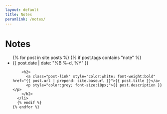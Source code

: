 ```yaml
---
layout: default
title: Notes
peramlink: /notes/
---
```


<div class="home">
  
  <h1 class="page-heading">Notes</h1>

  <ul class="post-list">
    {% for post in site.posts %}
      {% if post.tags contains "note" %}
      <li class="bordered">
        <span class="post-meta">{{ post.date | date: "%B %-d, %Y" }}</span>

        <h2>
          <a class="post-link" style="color:white; font-weight:bold" href="{{ post.url | prepend: site.baseurl }}">{{ post.title }}</a>
          <p style="color:grey; font-size:18px;">{{ post.description }}</p>
        </h2>
      </li>
      {% endif %}
    {% endfor %}
  </ul>
  <br/>
<!--   <h1 class="page-heading">Latest Tweet</h1>
  <div class="latest-tweet">
    <blockquote class="twitter-tweet" data-theme="dark"><p lang="en" dir="ltr">Threads like this one make Twitter an occasional gold mine <a href="https://t.co/jReomUbJlb">https://t.co/jReomUbJlb</a></p>&mdash; Parth Paradkar (@thescriptninja_) <a href="https://twitter.com/thescriptninja_/status/1210414724719861760?ref_src=twsrc%5Etfw">December 27, 2019</a></blockquote> <script async src="https://platform.twitter.com/widgets.js" charset="utf-8"></script>
  </div> -->
  
  <!-- <p class="rss-subscribe">subscribe <a href="{{ "/feed.xml" | prepend: site.baseurl }}">via RSS</a></p> -->

</div>